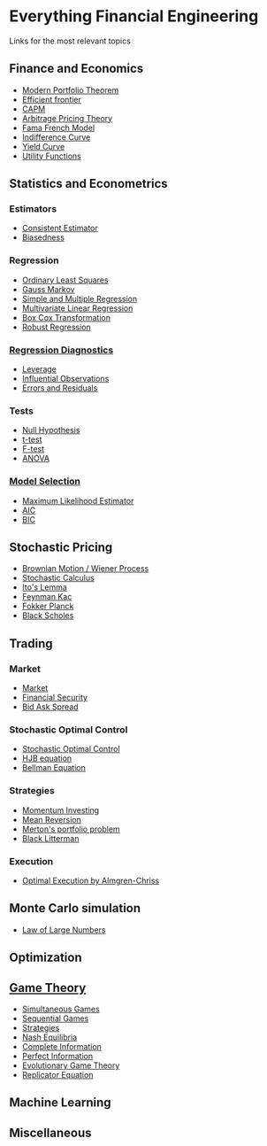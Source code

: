 # Everything Financial Engineering
Links for the most relevant topics

## Finance and Economics
- [Modern Portfolio Theorem](https://en.wikipedia.org/wiki/Modern_portfolio_theory)
- [Efficient frontier](https://en.wikipedia.org/wiki/Efficient_frontier)
- [CAPM](https://en.wikipedia.org/wiki/Capital_asset_pricing_model)
- [Arbitrage Pricing Theory](https://en.wikipedia.org/wiki/Arbitrage_pricing_theory)
- [Fama French Model](https://en.wikipedia.org/wiki/Fama%E2%80%93French_three-factor_model)
- [Indifference Curve](https://en.wikipedia.org/wiki/Indifference_curve)
- [Yield Curve](https://en.wikipedia.org/wiki/Yield_curve)
- [Utility Functions](https://en.wikipedia.org/wiki/Cardinal_utility)

## Statistics and Econometrics
### Estimators
- [Consistent Estimator](https://en.wikipedia.org/wiki/Consistent_estimator)
- [Biasedness](https://en.wikipedia.org/wiki/Bias_of_an_estimator)
### Regression
- [Ordinary Least Squares](https://en.wikipedia.org/wiki/Ordinary_least_squares)
- [Gauss Markov](https://en.wikipedia.org/wiki/Gauss%E2%80%93Markov_theorem)
- [Simple and Multiple Regression](https://en.wikipedia.org/wiki/Linear_regression#Simple_and_multiple_linear_regression)
- [Multivariate Linear Regression](https://en.wikipedia.org/wiki/General_linear_model)
- [Box Cox Transformation](https://en.wikipedia.org/wiki/Power_transform#Box%E2%80%93Cox_transformation)
- [Robust Regression](https://en.wikipedia.org/wiki/Robust_regression)
### [Regression Diagnostics](https://en.wikipedia.org/wiki/Regression_diagnostic)
- [Leverage](https://en.wikipedia.org/wiki/Leverage_(statistics))
- [Influential Observations](https://en.wikipedia.org/wiki/Influential_observation)
- [Errors and Residuals](https://en.wikipedia.org/wiki/Errors_and_residuals)
### Tests
- [Null Hypothesis](https://en.wikipedia.org/wiki/Null_hypothesis)
- [t-test](https://en.wikipedia.org/wiki/Student%27s_t-test)
- [F-test](https://en.wikipedia.org/wiki/F-test)
- [ANOVA](https://en.wikipedia.org/wiki/Analysis_of_variance)
### [Model Selection](https://en.wikipedia.org/wiki/Model_selection)
- [Maximum Likelihood Estimator](https://en.wikipedia.org/wiki/Maximum_likelihood_estimation)
- [AIC](https://en.wikipedia.org/wiki/Akaike_information_criterion)
- [BIC](https://en.wikipedia.org/wiki/Bayesian_information_criterion)

## Stochastic Pricing
- [Brownian Motion / Wiener Process](https://en.wikipedia.org/wiki/Brownian_motion)
- [Stochastic Calculus](https://en.wikipedia.org/wiki/Stochastic_calculus)
- [Ito's Lemma](https://en.wikipedia.org/wiki/It%C3%B4%27s_lemma)
- [Feynman Kac](https://en.wikipedia.org/wiki/Feynman%E2%80%93Kac_formula)
- [Fokker Planck](https://en.wikipedia.org/wiki/Fokker%E2%80%93Planck_equation)
- [Black Scholes](https://en.wikipedia.org/wiki/Black%E2%80%93Scholes_model)

## Trading
### Market
- [Market](https://en.wikipedia.org/wiki/Financial_market)
- [Financial Security](https://en.wikipedia.org/wiki/Security_(finance))
- [Bid Ask Spread](https://en.wikipedia.org/wiki/Bid%E2%80%93ask_spread)
### Stochastic Optimal Control
- [Stochastic Optimal Control](https://en.wikipedia.org/wiki/Optimal_control)
- [HJB equation](https://en.wikipedia.org/wiki/Hamilton%E2%80%93Jacobi%E2%80%93Bellman_equation)
- [Bellman Equation](https://en.wikipedia.org/wiki/Bellman_equation)
### Strategies
- [Momentum Investing](https://en.wikipedia.org/wiki/Momentum_investing)
- [Mean Reversion](https://en.wikipedia.org/wiki/Mean_reversion_(finance))
- [Merton's portfolio problem](https://en.wikipedia.org/wiki/Merton%27s_portfolio_problem)
- [Black Litterman](https://en.wikipedia.org/wiki/Black%E2%80%93Litterman_model)
### Execution
- [Optimal Execution by Almgren-Chriss](https://www.math.nyu.edu/faculty/chriss/optliq_f.pdf)

## Monte Carlo simulation
- [Law of Large Numbers](https://en.wikipedia.org/wiki/Law_of_large_numbers)

## Optimization


## [Game Theory](https://en.wikipedia.org/wiki/Game_theory)
- [Simultaneous Games](https://en.wikipedia.org/wiki/Simultaneous_game)
- [Sequential Games](https://en.wikipedia.org/wiki/Sequential_game)
- [Strategies](https://en.wikipedia.org/wiki/Strategy_(game_theory))
- [Nash Equilibria](https://en.wikipedia.org/wiki/Nash_equilibrium)
- [Complete Information](https://en.wikipedia.org/wiki/Complete_information)
- [Perfect Information](https://en.wikipedia.org/wiki/Perfect_information)
- [Evolutionary Game Theory](https://en.wikipedia.org/wiki/Evolutionary_game_theory)
- [Replicator Equation](https://en.wikipedia.org/wiki/Replicator_equation)

## Machine Learning

## Miscellaneous
